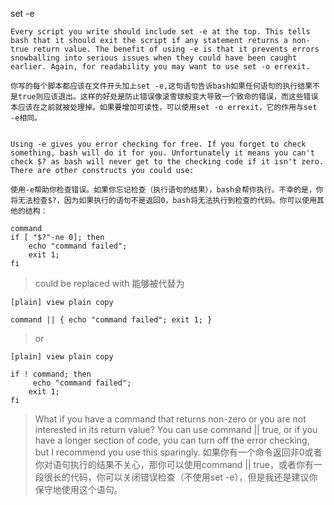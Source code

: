 set -e

    Every script you write should include set -e at the top. This tells bash that it should exit the script if any statement returns a non-true return value. The benefit of using -e is that it prevents errors snowballing into serious issues when they could have been caught earlier. Again, for readability you may want to use set -o errexit.

    你写的每个脚本都应该在文件开头加上set -e,这句语句告诉bash如果任何语句的执行结果不是true则应该退出。这样的好处是防止错误像滚雪球般变大导致一个致命的错误，而这些错误本应该在之前就被处理掉。如果要增加可读性，可以使用set -o errexit，它的作用与set -e相同。


    Using -e gives you error checking for free. If you forget to check something, bash will do it for you. Unfortunately it means you can't check $? as bash will never get to the checking code if it isn't zero. There are other constructs you could use:

    使用-e帮助你检查错误。如果你忘记检查（执行语句的结果），bash会帮你执行。不幸的是，你将无法检查$?，因为如果执行的语句不是返回0，bash将无法执行到检查的代码。你可以使用其他的结构：

    command  
    if [ "$?"-ne 0]; then   
        echo "command failed";   
        exit 1;   
    fi   

>could be replaced with
能够被代替为

    [plain] view plain copy

    command || { echo "command failed"; exit 1; }   

>or

    [plain] view plain copy

    if ! command; then  
         echo "command failed";   
        exit 1;   
    fi   

>What if you have a command that returns non-zero or you are not interested in its return value? You can use command || true, or if you have a longer section of code, you can turn off the error checking, but I recommend you use this sparingly.
如果你有一个命令返回非0或者你对语句执行的结果不关心，那你可以使用command || true，或者你有一段很长的代码，你可以关闭错误检查（不使用set -e），但是我还是建议你保守地使用这个语句。

